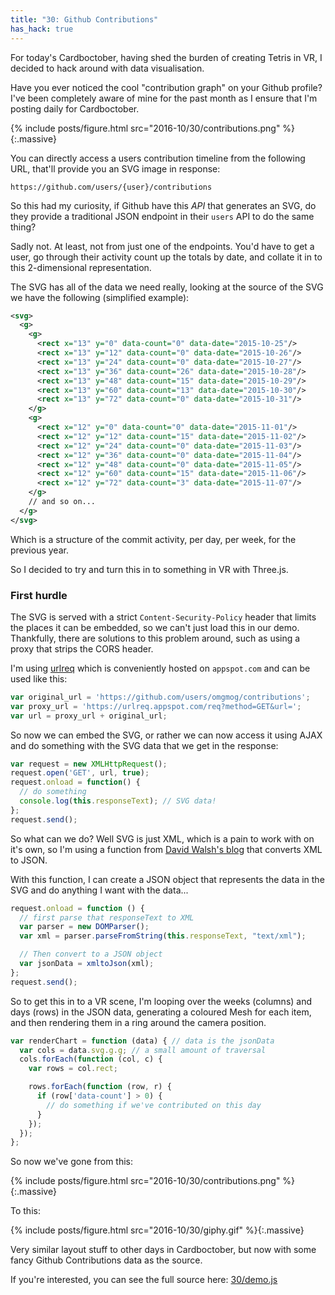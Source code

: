 ```yaml
---
title: "30: Github Contributions"
has_hack: true
---
```


For today's Cardboctober, having shed the burden of creating Tetris in VR, I decided to hack around with data visualisation.

<!-- more -->

Have you ever noticed the cool "contribution graph" on your Github profile? I've been completely aware of mine for the past month as I ensure that I'm posting daily for Cardboctober.

{% include posts/figure.html src="2016-10/30/contributions.png" %}{:.massive}

You can directly access a users contribution timeline from the following URL, that'll provide you an SVG image in response:

```
https://github.com/users/{user}/contributions
```

So this had my curiosity, if Github have this _API_ that generates an SVG, do they provide a traditional JSON endpoint in their `users` API to do the same thing?

Sadly not. At least, not from just one of the endpoints. You'd have to get a user, go through their activity count up the totals by date, and collate it in to this 2-dimensional representation.

The SVG has all of the data we need really, looking at the source of the SVG we have the following (simplified example):

```xml
<svg>
  <g>
    <g>
      <rect x="13" y="0" data-count="0" data-date="2015-10-25"/>
      <rect x="13" y="12" data-count="0" data-date="2015-10-26"/>
      <rect x="13" y="24" data-count="0" data-date="2015-10-27"/>
      <rect x="13" y="36" data-count="26" data-date="2015-10-28"/>
      <rect x="13" y="48" data-count="15" data-date="2015-10-29"/>
      <rect x="13" y="60" data-count="13" data-date="2015-10-30"/>
      <rect x="13" y="72" data-count="0" data-date="2015-10-31"/>
    </g>
    <g>
      <rect x="12" y="0" data-count="0" data-date="2015-11-01"/>
      <rect x="12" y="12" data-count="15" data-date="2015-11-02"/>
      <rect x="12" y="24" data-count="0" data-date="2015-11-03"/>
      <rect x="12" y="36" data-count="0" data-date="2015-11-04"/>
      <rect x="12" y="48" data-count="0" data-date="2015-11-05"/>
      <rect x="12" y="60" data-count="15" data-date="2015-11-06"/>
      <rect x="12" y="72" data-count="3" data-date="2015-11-07"/>
    </g>
    // and so on...
  </g>
</svg>
```

Which is a structure of the commit activity, per day, per week, for the previous year.

So I decided to try and turn this in to something in VR with Three.js.

### First hurdle

The SVG is served with a strict `Content-Security-Policy` header that limits the places it can be embedded, so we can't just load this in our demo. Thankfully, there are solutions to this problem around, such as using a proxy that strips the CORS header.

I'm using [urlreq](https://github.com/izuzak/urlreq) which is conveniently hosted on `appspot.com` and can be used like this:

```javascript
var original_url = 'https://github.com/users/omgmog/contributions';
var proxy_url = 'https://urlreq.appspot.com/req?method=GET&url=';
var url = proxy_url + original_url;
```

So now we can embed the SVG, or rather we can now access it using AJAX and do something with the SVG data that we get in the response:

```javascript
var request = new XMLHttpRequest();
request.open('GET', url, true);
request.onload = function() {
  // do something
  console.log(this.responseText); // SVG data!
};
request.send();

```

So what can we do? Well SVG is just XML, which is a pain to work with on it's own, so I'm using a function from [David Walsh's blog](https://davidwalsh.name/convert-xml-json) that converts XML to JSON.

With this function, I can create a JSON object that represents the data in the SVG and do anything I want with the data...

```javascript
request.onload = function () {
  // first parse that responseText to XML
  var parser = new DOMParser();
  var xml = parser.parseFromString(this.responseText, "text/xml");

  // Then convert to a JSON object
  var jsonData = xmltoJson(xml);
};
request.send();
```

So to get this in to a VR scene, I'm looping over the weeks (columns) and days (rows) in the JSON data, generating a coloured Mesh for each item, and then rendering them in a ring around the camera position.

```javascript
var renderChart = function (data) { // data is the jsonData
  var cols = data.svg.g.g; // a small amount of traversal
  cols.forEach(function (col, c) {
    var rows = col.rect;

    rows.forEach(function (row, r) {
      if (row['data-count'] > 0) {
        // do something if we've contributed on this day
      }
    });
  });
};
```

So now we've gone from this:

{% include posts/figure.html src="2016-10/30/contributions.png" %}{:.massive}

To this:

{% include posts/figure.html src="2016-10/30/giphy.gif" %}{:.massive}

Very similar layout stuff to other days in Cardboctober, but now with some fancy Github Contributions data as the source.

If you're interested, you can see the full source here: [30/demo.js](https://github.com/cardboctober/max/blob/master/30/demo.js)
